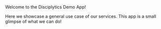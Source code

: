 Welcome to the Disciplytics Demo App!

Here we showcase a general use case of our services. This app is a small glimpse of what we can do!
